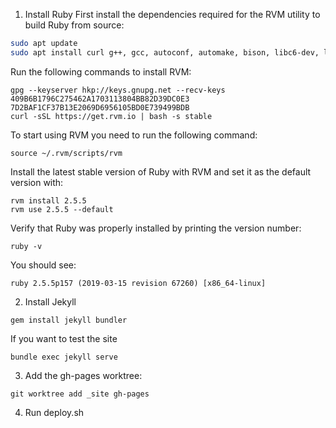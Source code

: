 1. Install Ruby
   First install the dependencies required for the RVM utility to build Ruby from source:

```bash
sudo apt update
sudo apt install curl g++, gcc, autoconf, automake, bison, libc6-dev, libffi-dev, libgdbm-dev, libncurses5-dev, libsqlite3-dev, libtool, libyaml-dev, make, pkg-config, sqlite3, zlib1g-dev, libgmp-dev, libreadline-dev, libssl-dev
```

Run the following commands to install RVM:

```
gpg --keyserver hkp://keys.gnupg.net --recv-keys 409B6B1796C275462A1703113804BB82D39DC0E3 7D2BAF1CF37B13E2069D6956105BD0E739499BDB
curl -sSL https://get.rvm.io | bash -s stable
```

To start using RVM you need to run the following command:

```
source ~/.rvm/scripts/rvm
```

Install the latest stable version of Ruby with RVM and set it as the default version with:

```
rvm install 2.5.5
rvm use 2.5.5 --default
```

Verify that Ruby was properly installed by printing the version number:

```
ruby -v
```

You should see:

```
ruby 2.5.5p157 (2019-03-15 revision 67260) [x86_64-linux]
```

2. Install Jekyll

```
gem install jekyll bundler
```

If you want to test the site

```
bundle exec jekyll serve
```

3. Add the gh-pages worktree:

```
git worktree add _site gh-pages
```

4. Run deploy.sh
